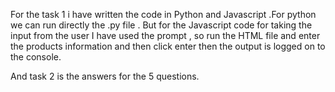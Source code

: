For the task 1 i have written the code in Python and Javascript .For python we can run directly the .py file . But for the Javascript code for taking the input from the user I have used the prompt ,
so run the HTML file and enter the products information and then click enter then the output is logged on to the console. 

And task 2 is the answers for the 5 questions.
